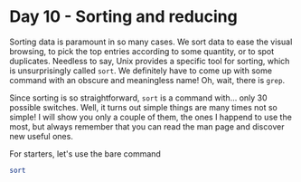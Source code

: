 # Day 10 - Sorting and reducing

Sorting data is paramount in so many cases. We sort data to ease the visual browsing, to pick the top entries according to some quantity, or to spot duplicates. Needless to say, Unix provides a specific tool for sorting, which is unsurprisingly called `sort`. We definitely have to come up with some command with an obscure and meaningless name! Oh, wait, there is `grep`.

Since sorting is so straightforward, `sort` is a command with... only 30 possible switches. Well, it turns out simple things are many times not so simple! I will show you only a couple of them, the ones I happend to use the most, but always remember that you can read the man page and discover new useful ones.

For starters, let's use the bare command

``` sh
sort

